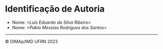 # Identificação de Autoria

- Nome: _\<Luís Eduardo da Silva Ribeiro>_
- Nome: _\<Pablo Messias Rodrigues dos Santos>_

---

&copy; DIMAp/IMD UFRN 2023
